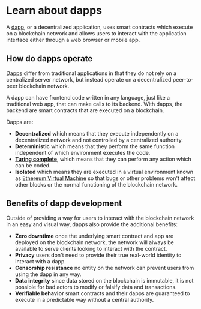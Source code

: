 # Learn about dapps

A [dapp](https://ethereum.org/en/developers/docs/dapps/), or a
decentralized application,  uses smart contracts which
execute on a blockchain network and allows users to interact with the application interface either through a web browser or mobile app.

## How do dapps operate

[Dapps](https://ethereum.org/en/developers/docs/dapps/) differ from traditional applications in that they do not rely on a centralized server network, but instead operate on a decentralized peer-to-peer blockchain network.

A dapp can have frontend code written in any language, just like a traditional web app, that can make calls to its backend. With dapps, the backend are smart contracts that are executed on a blockchain.

Dapps are:

- **Decentralized** which means that they execute independently on a decentralized network and not controlled by a centralized authority.
- **Deterministic** which means that they perform the same function independent of which environment executes the code.
- **[Turing complete](https://en.wikipedia.org/wiki/Turing_completeness)**, which means that they can perform any action which can be coded.
- **Isolated** which means they are executed in a virtual environment known as
[Ethereum Virtual Machine](https://ethereum.org/en/developers/docs/evm/) so that bugs or other problems won't affect other blocks or the normal functioning of the blockchain network.

## Benefits of dapp development

Outside of providing a way for users to interact with the blockchain network in an easy and visual way, dapps also provide the additional benefits:

- **Zero downtime** once the underlying smart contract and app are deployed on the blockchain network, the network will always be available to serve clients looking to interact with the contract.
- **Privacy** users don't need to provide their true real-world identity to interact with a dapp.
- **Censorship resistance** no entity on the network can prevent users from using the dapp in any way.
- **Data integrity** since data stored on the blockchain is immutable, it is not possible for bad actors to modify or falsify data and transactions.
- **Verifiable behavior** smart contracts and their dapps are guaranteed to execute in a predictable way without a central authority.

